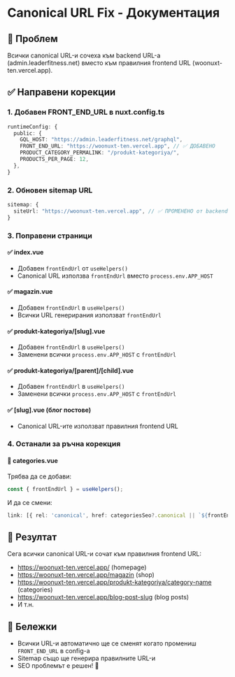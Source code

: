 # Canonical URL Fix - Документация

## 🎯 Проблем

Всички canonical URL-и сочеха към backend URL-а (admin.leaderfitness.net) вместо към правилния frontend URL (woonuxt-ten.vercel.app).

## ✅ Направени корекции

### 1. Добавен FRONT_END_URL в nuxt.config.ts

```typescript
runtimeConfig: {
  public: {
    GQL_HOST: "https://admin.leaderfitness.net/graphql",
    FRONT_END_URL: "https://woonuxt-ten.vercel.app", // ✅ ДОБАВЕНО
    PRODUCT_CATEGORY_PERMALINK: "/produkt-kategoriya/",
    PRODUCTS_PER_PAGE: 12,
  },
}
```

### 2. Обновен sitemap URL

```typescript
sitemap: {
  siteUrl: "https://woonuxt-ten.vercel.app", // ✅ ПРОМЕНЕНО от backend URL
}
```

### 3. Поправени страници

#### ✅ index.vue

- Добавен `frontEndUrl` от `useHelpers()`
- Canonical URL използва `frontEndUrl` вместо `process.env.APP_HOST`

#### ✅ magazin.vue

- Добавен `frontEndUrl` в `useHelpers()`
- Всички URL генерирания използват `frontEndUrl`

#### ✅ produkt-kategoriya/[slug].vue

- Добавен `frontEndUrl` в `useHelpers()`
- Заменени всички `process.env.APP_HOST` с `frontEndUrl`

#### ✅ produkt-kategoriya/[parent]/[child].vue

- Добавен `frontEndUrl` в `useHelpers()`
- Заменени всички `process.env.APP_HOST` с `frontEndUrl`

#### ✅ [slug].vue (блог постове)

- Canonical URL-ите използват правилния frontend URL

### 4. Останали за ръчна корекция

#### 🔧 categories.vue

Трябва да се добави:

```typescript
const { frontEndUrl } = useHelpers();
```

И да се смени:

```typescript
link: [{ rel: 'canonical', href: categoriesSeo?.canonical || `${frontEndUrl || 'https://woonuxt-ten.vercel.app'}/categories` }],
```

## 🎉 Резултат

Сега всички canonical URL-и сочат към правилния frontend URL:

- https://woonuxt-ten.vercel.app/ (homepage)
- https://woonuxt-ten.vercel.app/magazin (shop)
- https://woonuxt-ten.vercel.app/produkt-kategoriya/category-name (categories)
- https://woonuxt-ten.vercel.app/blog-post-slug (blog posts)
- И т.н.

## 📝 Бележки

- Всички URL-и автоматично ще се сменят когато промениш `FRONT_END_URL` в config-а
- Sitemap също ще генерира правилните URL-и
- SEO проблемът е решен! 🚀
